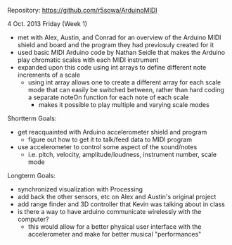 Repository: https://github.com/r5sowa/ArduinoMIDI

4 Oct. 2013 Friday (Week 1)
  
  - met with Alex, Austin, and Conrad for an overview of the Arduino MIDI shield and board and the program they had previosuly created for it
  - used basic MIDI Arduino code by Nathan Seidle that makes the Arduino play chromatic scales with each MIDI instrument
  - expanded upon this code using int arrays to define different note increments of a scale
    - using int array allows one to create a different array for each scale mode that can easily be switched between, rather than hard coding a separate noteOn function for each note of each scale
      - makes it possible to play multiple and varying scale modes
  
Shortterm Goals:
  - get reacquainted with Arduino accelerometer shield and program
    - figure out how to get it to talk/feed data to MIDI program
  - use accelerometer to control some aspect of the sound/notes
  	- i.e. pitch, velocity, amplitude/loudness, instrument number, scale mode
  
Longterm Goals:
  - synchronized visualization with Processing
  - add back the other sensors, etc on Alex and Austin's original project
  - add range finder and 3D controller that Kevin was talking about in class
  - is there a way to have arduino communicate wirelessly with the computer?
    - this would allow for a better physical user interface with the accelerometer and make for better musical "performances"
